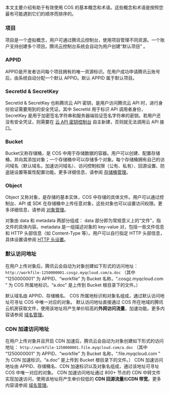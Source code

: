 本文主要介绍有助于有效使用 COS 的基本概念和术语。这些概念和术语是按照您最有可能遇到它们的顺序而排序的。
### 项目
项目是一个虚拟概念，用户可通过腾讯云控制台，使用项目管理不同资源。一个账户支持创建多个项目。腾讯云控制台系统会自动为用户创建“默认项目” 。
### APPID
APPID是开发者访问每个项目拥有的唯一资源标识。在用户成功申请腾讯云账号后，由系统自动分配一个默认 APPID。默认 APPID 属于默认项目。
### SecretId & SecretKey
SecretId & SecretKey 也称腾讯云 API 密钥，是用户访问腾讯云 API 时，进行身份验证需要用到的安全凭证。其中 SecretId 用于标识 API 调用者身份，SecretKey 是用于加密签名字符串和服务器端验证签名字符串的密钥。若用户还没有安全凭证，则需要在 [云 API 密钥控制台](https://console.qcloud.com/capi) 自主新建，否则就无法调用云 API 接口。
### Bucket
Bucket又称存储桶，是 COS 中用于存储数据的容器。用户可以创建、配置存储桶，并向其添加对象；一个存储桶中可以存储多个对象。每个存储桶拥有自己的访问域名（默认域名，加速访问域名）、访问控制权限（公有、私有）、回源设置、防盗链设置等属性配置功能。更多详细信息，请参阅 [存储桶管理](https://www.qcloud.com/document/product/436/6244)。
### Object
Object 又称对象，是存储的基本实体，COS 中存储的具体文件。用户可以通过控制台、API 或 SDK 在存储桶中上传任意对象，这些对象也可以设置访问权限。更多详细信息，请参阅 [对象管理](https://www.qcloud.com/document/product/436/6254)。

对象由 data 和 metadata 两部分组成：
data 部分即为常规意义上的“文件”，指文件的具体内容。metadata 是一组描述对象的 key-value 对，包括一些文件信息和 HTTP 头部信息（如 Content-Type 等）。用户可以自行指定 HTTP 头部信息，具体设置请参阅 [HTTP 头设置](/doc/product/436/6258)。
### 默认访问地址
在用户上传对象后，腾讯云会自动为对象创建如下形式的访问地址：
```http://workfile-1250000001.cosgz.myqcloud.com/a.doc```
（其中 “1250000001” 为 APPID、“workfile” 为 Bucket 名称，“.cosgz.myqcloud.com ” 为 COS 所属地标识。“a.doc” 是上传到 Bucket 根目录下的文件。）

默认域名由 APPID、存储桶名、 COS 所属地标识和对象名组成，通过默认访问地址可寻址 COS 中唯一对应的对象。
默认访问地址直接通过 COS 所在地域的腾讯云机房获取文件，使用该地址将产生单价较高的**外网访问流量**，加速功能。更多内容请参阅 [域名管理](/doc/product/436/6252)。
### CDN 加速访问地址
在用户上传对象并且开启 CDN 加速后，腾讯云会自动为对象创建如下形式的访问地址：
```http://workfile-1250000001.file.myqcloud.com/a.doc```
（其中 “1250000001” 为 APPID、“workfile” 为 Bucket 名称，“.file.myqcloud.com ” 为 CDN 加速标识。“a.doc” 是上传到 Bucket 根目录下的文件。）
CDN 加速访问地址由 APPID、存储桶名、CDN 加速标识以及对象名组成，通过该地址可寻址 COS 中唯一对应的对象。
CDN 加速访问地址通过 800+ 节点的 CDN 中转文件实现加速访问，使用该地址将产生单价较低的 **CDN 回源流量**和**CDN 带宽**。更多内容请参阅 [域名管理](/doc/product/436/6252)。


